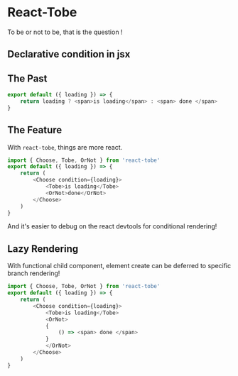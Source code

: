 # React-Tobe
To be or not to be, that is the question !

## Declarative condition in jsx

## The Past

```javascript
export default ({ loading }) => {
    return loading ? <span>is loading</span> : <span> done </span>
}
```

## The Feature

With `react-tobe`, things are more react.

```javascript
import { Choose, Tobe, OrNot } from 'react-tobe'
export default ({ loading }) => {
    return (
        <Choose condition={loading}>
            <Tobe>is loading</Tobe>
            <OrNot>done</OrNot>
        </Choose>
    )
}
```

And it's easier to debug on the react devtools for conditional rendering!

## Lazy Rendering

With functional child component, element create can be deferred to specific branch rendering!

```javascript
import { Choose, Tobe, OrNot } from 'react-tobe'
export default ({ loading }) => {
    return (
        <Choose condition={loading}>
            <Tobe>is loading</Tobe>
            <OrNot>
            {
                () => <span> done </span>
            }
            </OrNot>
        </Choose>
    )
}
```

